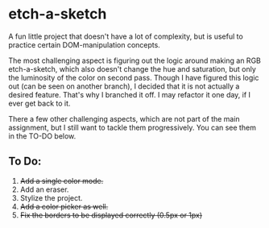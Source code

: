 # etch-a-sketch

A fun little project that doesn't have a lot of complexity, but is useful to practice certain DOM-manipulation concepts.

The most challenging aspect is figuring out the logic around making an RGB etch-a-sketch, which also doesn't change the hue and saturation, but only the luminosity of the color on second pass. Though I have figured this logic out (can be seen on another branch), I decided that it is not actually a desired feature. That's why I branched it off. I may refactor it one day, if I ever get back to it.

There a few other challenging aspects, which are not part of the main assignment, but I still want to tackle them progressively. You can see them in the TO-DO below.

## To Do:

1. ~~Add a single color mode.~~
2. Add an eraser.
3. Stylize the project.
4. ~~Add a color picker as well.~~
5. ~~Fix the borders to be displayed correctly (0.5px or 1px)~~
